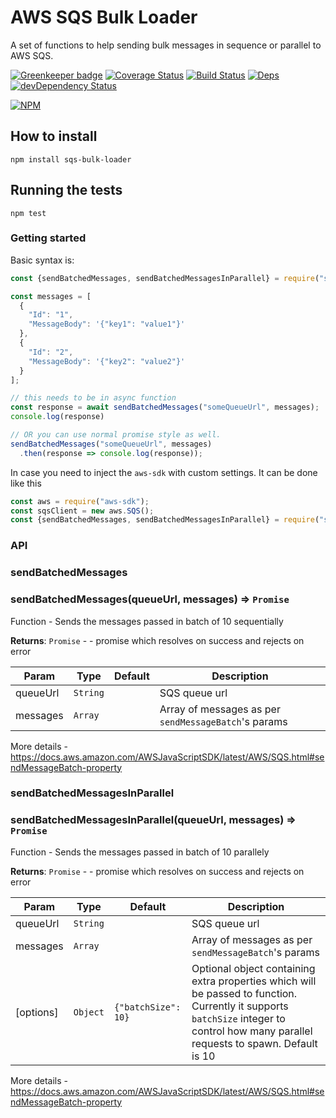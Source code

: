 # AWS SQS Bulk Loader

A set of functions to help sending bulk messages in sequence or parallel to AWS SQS.

[![Greenkeeper badge](https://badges.greenkeeper.io/montumodi/sqs-bulk-loader.svg)](https://greenkeeper.io/)
[![Coverage Status](https://coveralls.io/repos/github/montumodi/sqs-bulk-loader/badge.svg?branch=master)](https://coveralls.io/github/montumodi/sqs-bulk-loader?branch=master)
[![Build Status](https://travis-ci.com/montumodi/sqs-bulk-loader.svg?branch=master)](https://travis-ci.com/montumodi/sqs-bulk-loader)
[![Deps](https://david-dm.org/montumodi/sqs-bulk-loader.svg)](https://david-dm.org/montumodi/sqs-bulk-loader#info=dependencies)
[![devDependency Status](https://david-dm.org/montumodi/sqs-bulk-loader/dev-status.svg)](https://david-dm.org/montumodi/sqs-bulk-loader#info=devDependencies)

[![NPM](https://nodei.co/npm/sqs-bulk-loader.png?downloads=true)](https://www.npmjs.com/package/sqs-bulk-loader/)

## How to install

```
npm install sqs-bulk-loader
```

## Running the tests

`npm test`

### Getting started

Basic syntax is:

```js
const {sendBatchedMessages, sendBatchedMessagesInParallel} = require("sqs-bulk-loader")();

const messages = [
  {
    "Id": "1",
    "MessageBody": '{"key1": "value1"}'
  },
  {
    "Id": "2",
    "MessageBody": '{"key2": "value2"}'
  }
];

// this needs to be in async function
const response = await sendBatchedMessages("someQueueUrl", messages);
console.log(response)

// OR you can use normal promise style as well.
sendBatchedMessages("someQueueUrl", messages)
  .then(response => console.log(response));

```

In case you need to inject the `aws-sdk` with custom settings. It can be done like this

```js
const aws = require("aws-sdk");
const sqsClient = new aws.SQS();
const {sendBatchedMessages, sendBatchedMessagesInParallel} = require("sqs-bulk-loader")(sqsClient);
```

### API

### sendBatchedMessages

### sendBatchedMessages(queueUrl, messages) ⇒ <code>Promise</code>
Function - Sends the messages passed in batch of 10 sequentially

**Returns**: <code>Promise</code> - - promise which resolves on success and rejects on error  

| Param | Type | Default | Description |
| --- | --- | --- | --- |
| queueUrl | <code>String</code> |  | SQS queue url |
| messages | <code>Array</code> |  | Array of messages as per `sendMessageBatch`'s params |

More details - https://docs.aws.amazon.com/AWSJavaScriptSDK/latest/AWS/SQS.html#sendMessageBatch-property

### sendBatchedMessagesInParallel

### sendBatchedMessagesInParallel(queueUrl, messages) ⇒ <code>Promise</code>
Function - Sends the messages passed in batch of 10 parallely

**Returns**: <code>Promise</code> - - promise which resolves on success and rejects on error  

| Param | Type | Default | Description |
| --- | --- | --- | --- |
| queueUrl | <code>String</code> |  | SQS queue url |
| messages | <code>Array</code> |  | Array of messages as per `sendMessageBatch`'s params |
| [options] | <code>Object</code> | <code>{"batchSize": 10}</code> | Optional object containing extra properties which will be passed to function. Currently it supports `batchSize` integer to control how many parallel requests to spawn. Default is 10 |

More details - https://docs.aws.amazon.com/AWSJavaScriptSDK/latest/AWS/SQS.html#sendMessageBatch-property
